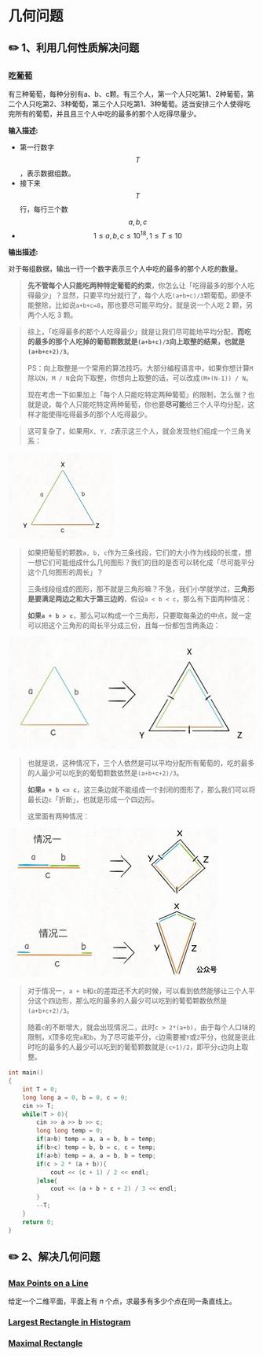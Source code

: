# 几何问题

## :pencil2: 1、利用几何性质解决问题

### [吃葡萄](https://www.nowcoder.com/questionTerminal/14c0359fb77a48319f0122ec175c9ada)

有三种葡萄，每种分别有a、b、c颗。有三个人，第一个人只吃第1、2种葡萄，第二个人只吃第2、3种葡萄，第三个人只吃第1、3种葡萄。适当安排三个人使得吃完所有的葡萄，并且且三个人中吃的最多的那个人吃得尽量少。

**输入描述:**

* 第一行数字 $$\mathit T$$ ，表示数据组数。
* 接下来 $$\mathit  T$$ 行，每行三个数 $$\mathit a,b,c$$&#x20;
* $$1 \leq a,b,c \leq 10^{18} , 1 \leq T \leq 10$$&#x20;

**输出描述:**

对于每组数据，输出一行一个数字表示三个人中吃的最多的那个人吃的数量。

> **先不管每个人只能吃两种特定葡萄的约束**，你怎么让「吃得最多的那个人吃得最少」？显然，只要平均分就行了，每个人吃`(a+b+c)/3`颗葡萄。即便不能整除，比如说`a+b+c=8`，那也要尽可能平均分，就是说一个人吃 2 颗，另两个人吃 3 颗。

> 综上，「吃得最多的那个人吃得最少」就是让我们尽可能地平均分配，**而吃的最多的那个人吃掉的葡萄颗数就是`(a+b+c)/3`向上取整的结果，也就是`(a+b+c+2)/3`**。
>
> PS：向上取整是一个常用的算法技巧。大部分编程语言中，如果你想计算`M`除以`N`，`M / N`会向下取整，你想向上取整的话，可以改成`(M+(N-1)) / N`。
>
> 现在考虑一下如果加上「每个人只能吃特定两种葡萄」的限制，怎么做？也就是说，每个人只能吃特定两种葡萄，你也要**尽可能**给三个人平均分配，这样才能使得吃得最多的那个人吃得最少。

> 这可复杂了，如果用`X, Y, Z`表示这三个人，就会发现他们组成一个三角关系：

![](../.gitbook/assets/1.jpg)

> 如果把葡萄的颗数`a, b, c`作为三条线段，它们的大小作为线段的长度，想一想它们可能组成什么几何图形？我们的目的是否可以转化成「尽可能平分这个几何图形的周长」？
>
> 三条线段组成的图形，那不就是三角形嘛？不急，我们小学就学过，**三角形是要满足两边之和大于第三边的**，假设`a < b < c`，那么有下面两种情况：
>
> **如果`a + b > c`**，那么可以构成一个三角形，只要取每条边的中点，就一定可以把这个三角形的周长平分成三份，且每一份都包含两条边：

![](../.gitbook/assets/2.jpg)

> 也就是说，这种情况下，三个人依然是可以平均分配所有葡萄的，吃的最多的人最少可以吃到的葡萄颗数依然是`(a+b+c+2)/3`。
>
> **如果`a + b <= c`**，这三条边就不能组成一个封闭的图形了，那么我们可以将最长边`c`「折断」，也就是形成一个四边形。
>
> 这里面有两种情况：

![](../.gitbook/assets/3.jpg)

> 对于情况一，`a + b`和`c`的差距还不大的时候，可以看到依然能够让三个人平分这个四边形，那么吃的最多的人最少可以吃到的葡萄颗数依然是`(a+b+c+2)/3`。
>
> 随着`c`的不断增大，就会出现情况二，此时`c > 2*(a+b)`，由于每个人口味的限制，`X`顶多吃完`a`和`b`，为了尽可能平分，`c`边需要被`Y`或`Z`平分，也就是说此时吃的最多的人最少可以吃到的葡萄颗数就是`(c+1)/2`，即平分`c`边向上取整。

```cpp
int main()
{
    int T = 0;
    long long a = 0, b = 0, c = 0;
    cin >> T;
    while(T > 0){
        cin >> a >> b >> c;
        long long temp = 0;
        if(a>b) temp = a, a = b, b = temp;
        if(b>c) temp = b, b = c, c = temp;
        if(a>b) temp = a, a = b, b = temp;
        if(c > 2 * (a + b)){
            cout << (c + 1) / 2 << endl;
        }else{
            cout << (a + b + c + 2) / 3 << endl;
        }
        --T;
    }
    return 0;
}
```

## :pencil2: 2、解决几何问题

### [**Max Points on a Line**](https://leetcode-cn.com/problems/max-points-on-a-line/)

&#x20;给定一个二维平面，平面上有 _n_ 个点，求最多有多少个点在同一条直线上。

### [**Largest Rectangle in Histogram**](https://leetcode-cn.com/problems/largest-rectangle-in-histogram/)

### [**Maximal Rectangle**](https://leetcode-cn.com/problems/maximal-rectangle/)



###
